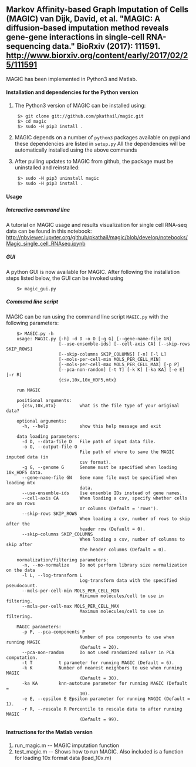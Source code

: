 Markov Affinity-based Graph Imputation of Cells (MAGIC)
van Dijk, David, et al. "MAGIC: A diffusion-based imputation method reveals gene-gene interactions in single-cell RNA-sequencing data." BioRxiv (2017): 111591.
http://www.biorxiv.org/content/early/2017/02/25/111591
-------------------------------------------------------

MAGIC has been implemented in Python3 and Matlab.

#### Installation and dependencies for the Python version
1. The Python3 version of MAGIC can be installed using:

        $> git clone git://github.com/pkathail/magic.git
        $> cd magic
        $> sudo -H pip3 install .

2. MAGIC depends on a number of `python3` packages available on pypi and these dependencies are listed in `setup.py`
All the dependencies will be automatically installed using the above commands

3. After pulling updates to MAGIC from github, the package must be uninstalled and reinstalled:
		
		$> sudo -H pip3 uninstall magic
		$> sudo -H pip3 install .
		
#### Usage

##### Interactive command line
A tutorial on MAGIC usage and results visualization for single cell RNA-seq data can be found in this notebook: http://nbviewer.jupyter.org/github/pkathail/magic/blob/develop/notebooks/Magic_single_cell_RNAseq.ipynb


##### GUI
A python GUI is now available for MAGIC. After following the installation steps listed below, the GUI can be invoked using

        $> magic_gui.py

##### Command line script
MAGIC can be run using the command line script `MAGIC.py` with the following parameters:

		$> MAGIC.py -h
		usage: MAGIC.py [-h] -d D -o O [-g G] [--gene-name-file GN]
        		        [--use-ensemble-ids] [--cell-axis CA] [--skip-rows SKIP_ROWS]
                		[--skip-columns SKIP_COLUMNS] [-n] [-l L]
                		[--mols-per-cell-min MOLS_PER_CELL_MIN]
                		[--mols-per-cell-max MOLS_PER_CELL_MAX] [-p P]
                		[--pca-non-random] [-t T] [-k K] [-ka KA] [-e E] [-r R]
                		{csv,10x,10x_HDF5,mtx}
		
		run MAGIC

		positional arguments:
		  {csv,10x,mtx}         what is the file type of your original data?

		optional arguments:
		  -h, --help            show this help message and exit

		data loading parameters:
		  -d D, --data-file D   File path of input data file.
		  -o O, --output-file O
		                        File path of where to save the MAGIC imputed data (in
		                        csv format).
		  -g G, --genome G      Genome must be specified when loading 10x_HDF5 data.
		  --gene-name-file GN   Gene name file must be specified when loading mtx
		                        data.
		  --use-ensemble-ids    Use ensemble IDs instead of gene names.
		  --cell-axis CA        When loading a csv, specify whether cells are on rows
		                        or columns (Default = 'rows').
		  --skip-rows SKIP_ROWS
		                        When loading a csv, number of rows to skip after the
		                        header row (Default = 0).
		  --skip-columns SKIP_COLUMNS
		                        When loading a csv, number of columns to skip after
		                        the header columns (Default = 0).
		
		normalization/filtering parameters:
		  -n, --no-normalize    Do not perform library size normalization on the data
		  -l L, --log-transform L
		                        Log-transform data with the specified pseudocount.
		  --mols-per-cell-min MOLS_PER_CELL_MIN
		                        Minimum molecules/cell to use in filtering.
		  --mols-per-cell-max MOLS_PER_CELL_MAX
		                        Maximum molecules/cell to use in filtering.

		MAGIC parameters:
		  -p P, --pca-components P
		                        Number of pca components to use when running MAGIC
		                        (Default = 20).
		  --pca-non-random      Do not used randomized solver in PCA computation.
		  -t T			t parameter for running MAGIC (Default = 6).
		  -k K			Number of nearest neighbors to use when running MAGIC
                        		(Default = 30).
		  -ka KA		knn-autotune parameter for running MAGIC (Default =
                        		10).
		  -e E, --epsilon E	Epsilon parameter for running MAGIC (Default = 1).
		  -r R, --rescale R	Percentile to rescale data to after running MAGIC
                        		(Default = 99).

#### Instructions for the Matlab version
1. run_magic.m -- MAGIC imputation function
2. test_magic.m -- Shows how to run MAGIC. Also included is a function for loading 10x format data (load_10x.m)
